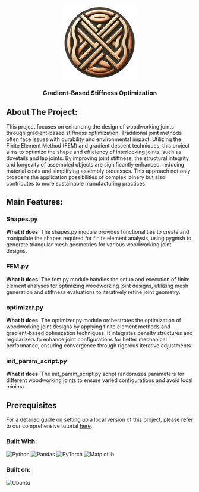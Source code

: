 <a name="readme-top"></a>


<br />
<div align="center">
  <a href="https://github.com/javierlinero/gradient-optimized-joints">
    <img src="/src/images/logo_updated.png" alt="Logo" width="200" height="200">
  </a>
  <h3 align="center">Gradient-Based Stiffness Optimization</h3>

</div>

## About The Project:
This project focuses on enhancing the design of woodworking joints through gradient-based stiffness optimization. Traditional joint methods often face issues with durability and environmental impact. Utilizing the Finite Element Method (FEM) and gradient descent techniques, this project aims to optimize the shape and efficiency of interlocking joints, such as dovetails and lap joints. By improving joint stiffness, the structural integrity and longevity of assembled objects are significantly enhanced, reducing material costs and simplifying assembly processes. This approach not only broadens the application possibilities of complex joinery but also contributes to more sustainable manufacturing practices.

## Main Features:

### Shapes.py
**What it does**: The shapes.py module provides functionalities to create and manipulate the shapes required for finite element analysis, using pygmsh to generate triangular mesh geometries for various woodworking joint designs.
### FEM.py
**What it does**: The fem.py module handles the setup and execution of finite element analyses for optimizing woodworking joint designs, utilizing mesh generation and stiffness evaluations to iteratively refine joint geometry.
### optimizer.py
**What it does**: The optimizer.py module orchestrates the optimization of woodworking joint designs by applying finite element methods and gradient-based optimization techniques. It integrates penalty structures and regularizers to enhance joint configurations for better mechanical performance, ensuring convergence through rigorous iterative adjustments.
### init_param_script.py
**What it does**: 
The init_param_script.py script randomizes parameters for different woodworking joints to ensure varied configurations and avoid local minima.

## Prerequisites
For a detailed guide on setting up a local version of this project, please refer to our comprehensive tutorial [here](/src/prerequisites/README.md).


### Built With:
![Python](https://img.shields.io/badge/python-3670A0?style=for-the-badge&logo=python&logoColor=ffdd54)
![Pandas](https://img.shields.io/badge/pandas-%23150458.svg?style=for-the-badge&logo=pandas&logoColor=white)
![PyTorch](https://img.shields.io/badge/PyTorch-%23EE4C2C.svg?style=for-the-badge&logo=PyTorch&logoColor=white)
![Matplotlib](https://img.shields.io/badge/Matplotlib-%23ffffff.svg?style=for-the-badge&logo=Matplotlib&logoColor=black)

### Built on:
![Ubuntu](https://img.shields.io/badge/Ubuntu-E95420?style=for-the-badge&logo=ubuntu&logoColor=white)